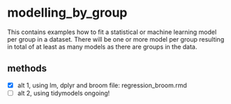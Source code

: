 # modelling_by_group  

This contains examples how to fit a statistical or machine learning model per group in a dataset. There will be one or more model per group resulting in total of at least as many models as there are groups in the data.  

## methods
- [x] alt 1, using lm, dplyr and broom file: regression_broom.rmd  
- [ ] alt 2, using tidymodels ongoing!

